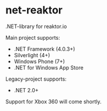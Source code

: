 net-reaktor
===========

.NET-library for reaktor.io

Main project supports:
- .NET Framework (4.0.3+)
- Silverlight (4+)
- Windows Phone (7+)
- .NET for Windows App Store

Legacy-project supports:
- .NET 2.0+


Support for Xbox 360 will come shortly.
